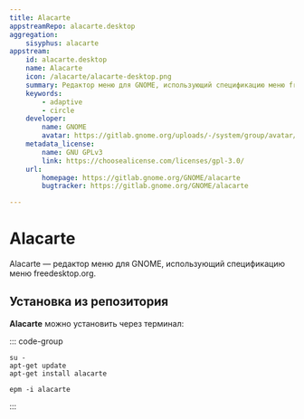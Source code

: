 ```yaml
---
title: Alacarte
appstreamRepo: alacarte.desktop
aggregation:
    sisyphus: alacarte
appstream:
    id: alacarte.desktop
    name: Alacarte
    icon: /alacarte/alacarte-desktop.png
    summary: Редактор меню для GNOME, использующий спецификацию меню freedesktop.org.
    keywords: 
        - adaptive
        - circle
    developer: 
        name: GNOME
        avatar: https://gitlab.gnome.org/uploads/-/system/group/avatar/8/gnomelogo.png?width=48
    metadata_license: 
        name: GNU GPLv3
        link: https://choosealicense.com/licenses/gpl-3.0/
    url: 
        homepage: https://gitlab.gnome.org/GNOME/alacarte
        bugtracker: https://gitlab.gnome.org/GNOME/alacarte

---
```




# Alacarte

Alacarte — редактор меню для GNOME, использующий спецификацию меню freedesktop.org.

## Установка из репозитория

**Alacarte** можно установить через терминал:

::: code-group

```shell[apt-get]
su -
apt-get update
apt-get install alacarte
```         
```shell[epm]
epm -i alacarte
```
:::
<!--@include: ./parts/install/software-repo.md-->

